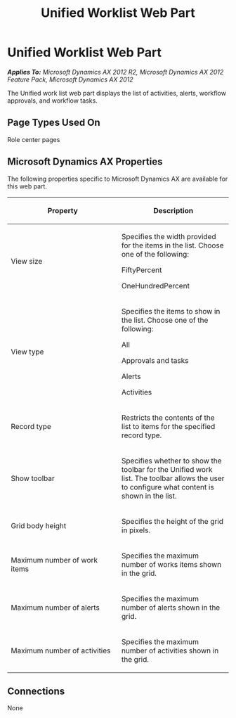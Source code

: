 ﻿---
title: Unified Worklist Web Part
TOCTitle: Unified Worklist
ms:assetid: 568d7c70-0843-41e8-ad1b-10cc5e938e4e
ms:mtpsurl: https://msdn.microsoft.com/en-us/library/Cc554220(v=AX.60)
ms:contentKeyID: 35245344
ms.date: 11/07/2012
mtps_version: v=AX.60
---

# Unified Worklist Web Part 


_**Applies To:** Microsoft Dynamics AX 2012 R2, Microsoft Dynamics AX 2012 Feature Pack, Microsoft Dynamics AX 2012_

The Unified work list web part displays the list of activities, alerts, workflow approvals, and workflow tasks.

## Page Types Used On

Role center pages

## Microsoft Dynamics AX Properties

The following properties specific to Microsoft Dynamics AX are available for this web part.

<table>
<colgroup>
<col style="width: 50%" />
<col style="width: 50%" />
</colgroup>
<thead>
<tr class="header">
<th><p>Property</p></th>
<th><p>Description</p></th>
</tr>
</thead>
<tbody>
<tr class="odd">
<td><p>View size</p></td>
<td><p>Specifies the width provided for the items in the list. Choose one of the following:</p>
<p>FiftyPercent</p>
<p>OneHundredPercent</p></td>
</tr>
<tr class="even">
<td><p>View type</p></td>
<td><p>Specifies the items to show in the list. Choose one of the following:</p>
<p>All</p>
<p>Approvals and tasks</p>
<p>Alerts</p>
<p>Activities</p></td>
</tr>
<tr class="odd">
<td><p>Record type</p></td>
<td><p>Restricts the contents of the list to items for the specified record type.</p></td>
</tr>
<tr class="even">
<td><p>Show toolbar</p></td>
<td><p>Specifies whether to show the toolbar for the Unified work list. The toolbar allows the user to configure what content is shown in the list.</p></td>
</tr>
<tr class="odd">
<td><p>Grid body height</p></td>
<td><p>Specifies the height of the grid in pixels.</p></td>
</tr>
<tr class="even">
<td><p>Maximum number of work items</p></td>
<td><p>Specifies the maximum number of works items shown in the grid.</p></td>
</tr>
<tr class="odd">
<td><p>Maximum number of alerts</p></td>
<td><p>Specifies the maximum number of alerts shown in the grid.</p></td>
</tr>
<tr class="even">
<td><p>Maximum number of activities</p></td>
<td><p>Specifies the maximum number of activities shown in the grid.</p></td>
</tr>
</tbody>
</table>


## Connections

None

